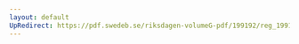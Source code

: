 ```yaml
---
layout: default
UpRedirect: https://pdf.swedeb.se/riksdagen-volumeG-pdf/199192/reg_199192/reg_199192_0735.pdf
---
```

